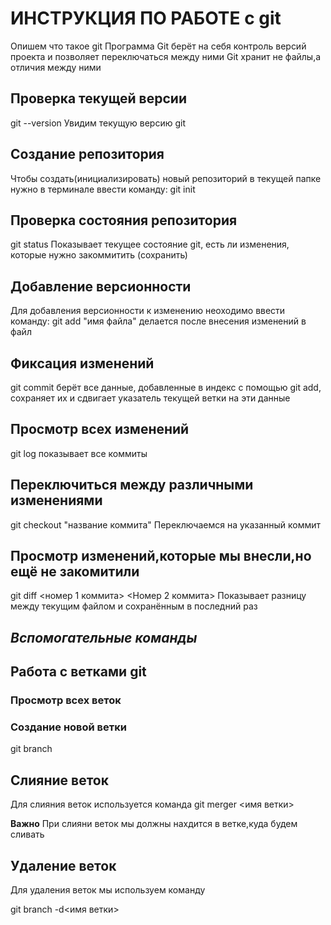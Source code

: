 # ИНСТРУКЦИЯ ПО РАБОТЕ c git

Опишем что такое git
Программа Git берёт на себя контроль версий 
проекта и позволяет переключаться между 
ними
Git хранит не файлы,а отличия между ними

## Проверка текущей версии
git --version
Увидим текущую версию git

## Создание репозитория
Чтобы создать(инициализировать)  новый репозиторий в текущей папке нужно в терминале ввести команду:
git init 

## Проверка состояния репозитория
git status 
Показывает текущее состояние git, есть
ли изменения, которые нужно закоммитить 
(сохранить)

## Добавление версионности
Для добавления версионности к изменению неоходимо ввести команду:
git add "имя файла"
делается после внесения изменений в файл

## Фиксация изменений
git commit
 берёт все данные, добавленные в индекс с помощью git add, сохраняет их и сдвигает указатель текущей ветки на эти данные

 ## Просмотр всех изменений
 git log
 показывает все коммиты

 ## Переключиться между различными изменениями
  git checkout "название коммита"
  Переключаемся на указанный коммит

  ## Просмотр изменений,которые мы внесли,но ещё не закомитили
  git diff <номер 1 коммита> <Номер 2 коммита>
  Показывает разницу между текущим файлом и сохранённым в последний раз

  ## *Вспомогательные команды*


  ## Работа с ветками git


  ### Просмотр всех веток


  ### Создание новой ветки 
git branch

## Слияние веток
Для слияния веток используется команда
git merger <имя ветки>

**Важно**
При слияни веток мы должны нахдится в ветке,куда будем сливать

## Удаление веток

Для удаления веток мы используем команду 

git branch -d<имя ветки>
